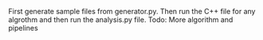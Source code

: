 First generate sample files from generator.py. Then run the C++ file for any algrothm and then run the analysis.py file. Todo: More algorithm and pipelines